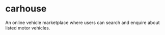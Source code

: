 # carhouse
An online vehicle marketplace where users can search and enquire about listed motor vehicles.
